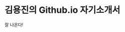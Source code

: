 <!DOCTYPE html>
<htm1>
<head>
<meta charset="utf-8">
<title>2018219017_김용진</title>
</head>
<body>
<h1>김용진의 Github.io 자기소개서</h1>
<p>잘 나온다!</p>
<body>
</htm1>
